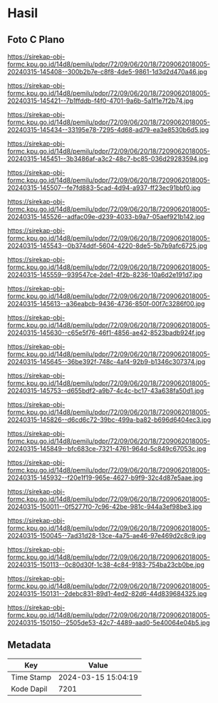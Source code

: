 # Hasil

## Foto C Plano

https://sirekap-obj-formc.kpu.go.id/14d8/pemilu/pdpr/72/09/06/20/18/7209062018005-20240315-145408--300b2b7e-c8f8-4de5-9861-1d3d2d470a46.jpg

https://sirekap-obj-formc.kpu.go.id/14d8/pemilu/pdpr/72/09/06/20/18/7209062018005-20240315-145421--7b1ffddb-f4f0-4701-9a6b-5a1f1e7f2b74.jpg

https://sirekap-obj-formc.kpu.go.id/14d8/pemilu/pdpr/72/09/06/20/18/7209062018005-20240315-145434--33195e78-7295-4d68-ad79-ea3e8530b6d5.jpg

https://sirekap-obj-formc.kpu.go.id/14d8/pemilu/pdpr/72/09/06/20/18/7209062018005-20240315-145451--3b3486af-a3c2-48c7-bc85-036d29283594.jpg

https://sirekap-obj-formc.kpu.go.id/14d8/pemilu/pdpr/72/09/06/20/18/7209062018005-20240315-145507--fe7fd883-5cad-4d94-a937-ff23ec91bbf0.jpg

https://sirekap-obj-formc.kpu.go.id/14d8/pemilu/pdpr/72/09/06/20/18/7209062018005-20240315-145526--adfac09e-d239-4033-b9a7-05aef921b142.jpg

https://sirekap-obj-formc.kpu.go.id/14d8/pemilu/pdpr/72/09/06/20/18/7209062018005-20240315-145543--0b374ddf-5604-4220-8de5-5b7b9afc6725.jpg

https://sirekap-obj-formc.kpu.go.id/14d8/pemilu/pdpr/72/09/06/20/18/7209062018005-20240315-145559--939547ce-2de1-4f2b-8236-10a6d2e191d7.jpg

https://sirekap-obj-formc.kpu.go.id/14d8/pemilu/pdpr/72/09/06/20/18/7209062018005-20240315-145613--a36eabcb-9436-4736-850f-00f7c3286f00.jpg

https://sirekap-obj-formc.kpu.go.id/14d8/pemilu/pdpr/72/09/06/20/18/7209062018005-20240315-145630--c65e5f76-46f1-4856-ae42-8523badb924f.jpg

https://sirekap-obj-formc.kpu.go.id/14d8/pemilu/pdpr/72/09/06/20/18/7209062018005-20240315-145645--36be392f-748c-4af4-92b9-b1346c307374.jpg

https://sirekap-obj-formc.kpu.go.id/14d8/pemilu/pdpr/72/09/06/20/18/7209062018005-20240315-145753--d655bdf2-a9b7-4c4c-bc17-43a638fa50d1.jpg

https://sirekap-obj-formc.kpu.go.id/14d8/pemilu/pdpr/72/09/06/20/18/7209062018005-20240315-145826--d6cd6c72-39bc-499a-ba82-b696d6404ec3.jpg

https://sirekap-obj-formc.kpu.go.id/14d8/pemilu/pdpr/72/09/06/20/18/7209062018005-20240315-145849--bfc683ce-7321-4761-964d-5c849c67053c.jpg

https://sirekap-obj-formc.kpu.go.id/14d8/pemilu/pdpr/72/09/06/20/18/7209062018005-20240315-145932--f20e1f19-965e-4627-b9f9-32c4d87e5aae.jpg

https://sirekap-obj-formc.kpu.go.id/14d8/pemilu/pdpr/72/09/06/20/18/7209062018005-20240315-150011--0f5277f0-7c96-42be-981c-944a3ef98be3.jpg

https://sirekap-obj-formc.kpu.go.id/14d8/pemilu/pdpr/72/09/06/20/18/7209062018005-20240315-150045--7ad31d28-13ce-4a75-ae46-97e469d2c8c9.jpg

https://sirekap-obj-formc.kpu.go.id/14d8/pemilu/pdpr/72/09/06/20/18/7209062018005-20240315-150113--0c80d30f-1c38-4c84-9183-754ba23cb0be.jpg

https://sirekap-obj-formc.kpu.go.id/14d8/pemilu/pdpr/72/09/06/20/18/7209062018005-20240315-150131--2debc831-89d1-4ed2-82d6-44d839684325.jpg

https://sirekap-obj-formc.kpu.go.id/14d8/pemilu/pdpr/72/09/06/20/18/7209062018005-20240315-150150--2505de53-42c7-4489-aad0-5e40064e04b5.jpg


## Metadata

| Key        | Value               |
| ---------- | ------------------- |
| Time Stamp | 2024-03-15 15:04:19 |
| Kode Dapil | 7201                |



